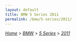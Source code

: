 ```yaml
---
layout: default
title: BMW 5 Series 2011
permalink: /bmw/5-series/2011/
---
```

[*Home*](/) > [*BMW*](/bmw/) > [*5 Series*](/bmw/5-series/) > [*2011*](/bmw/5-series/2011/)
